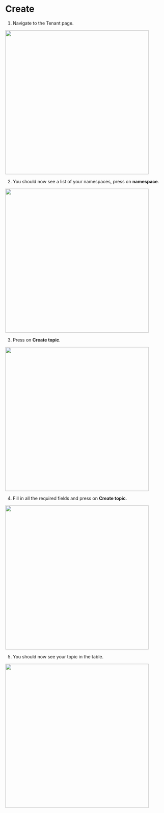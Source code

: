 # Create

1. Navigate to the Tenant page.
  <img style="width: 450px" src="./assets/step-1.png" />

2. You should now see a list of your namespaces, press on **namespace**.
  <img style="width: 450px" src="./assets/step-2.png" />

3. Press on **Create topic**.
<img style="width: 450px" src="./assets/step-3.png" />

4. Fill in all the required fields and press on **Create topic**.
  <img style="width: 450px" src="./assets/step-4.png" />

5. You should now see your topic in the table.
  <img style="width: 450px" src="./assets/step-5.png" />